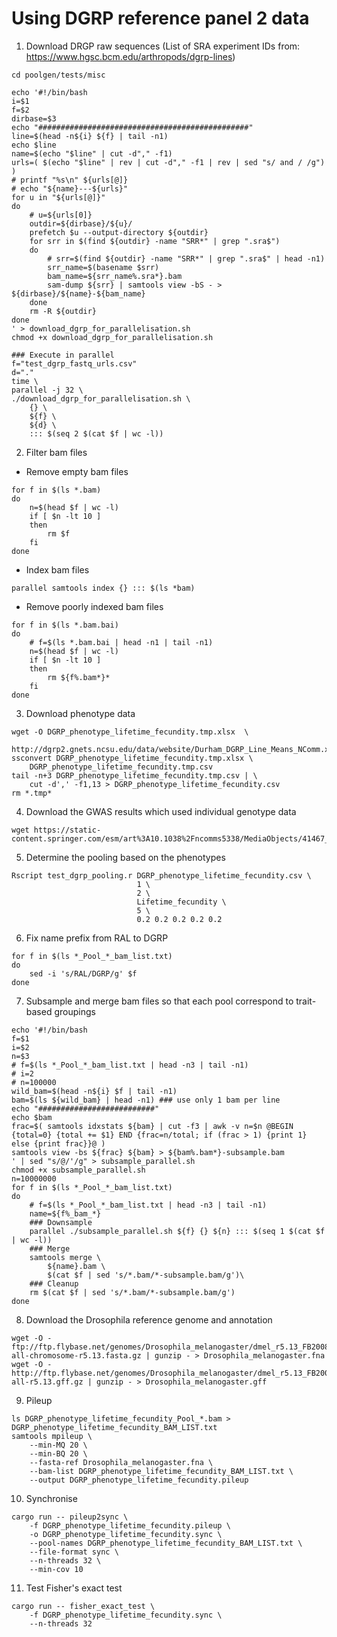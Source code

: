 # Using DGRP reference panel 2 data

1. Download DRGP raw sequences (List of SRA experiment IDs from: https://www.hgsc.bcm.edu/arthropods/dgrp-lines)
```shell
cd poolgen/tests/misc

echo '#!/bin/bash
i=$1
f=$2
dirbase=$3
echo "###############################################"
line=$(head -n${i} ${f} | tail -n1)
echo $line
name=$(echo "$line" | cut -d"," -f1)
urls=( $(echo "$line" | rev | cut -d"," -f1 | rev | sed "s/ and / /g") )
# printf "%s\n" ${urls[@]}
# echo "${name}---${urls}"
for u in "${urls[@]}"
do
    # u=${urls[0]}
    outdir=${dirbase}/${u}/
    prefetch $u --output-directory ${outdir}
    for srr in $(find ${outdir} -name "SRR*" | grep ".sra$")
    do
        # srr=$(find ${outdir} -name "SRR*" | grep ".sra$" | head -n1)
        srr_name=$(basename $srr)
        bam_name=${srr_name%.sra*}.bam
        sam-dump ${srr} | samtools view -bS - > ${dirbase}/${name}-${bam_name}
    done
    rm -R ${outdir}
done
' > download_dgrp_for_parallelisation.sh
chmod +x download_dgrp_for_parallelisation.sh

### Execute in parallel
f="test_dgrp_fastq_urls.csv"
d="."
time \
parallel -j 32 \
./download_dgrp_for_parallelisation.sh \
    {} \
    ${f} \
    ${d} \
    ::: $(seq 2 $(cat $f | wc -l))
```

2. Filter bam files

- Remove empty bam files
```shell
for f in $(ls *.bam)
do
    n=$(head $f | wc -l)
    if [ $n -lt 10 ]
    then
        rm $f
    fi
done
```

- Index bam files
```shell
parallel samtools index {} ::: $(ls *bam)
```

- Remove poorly indexed bam files
```shell
for f in $(ls *.bam.bai)
do
    # f=$(ls *.bam.bai | head -n1 | tail -n1)
    n=$(head $f | wc -l)
    if [ $n -lt 10 ]
    then
        rm ${f%.bam*}*
    fi
done
```

3. Download phenotype data
```shell
wget -O DGRP_phenotype_lifetime_fecundity.tmp.xlsx  \
    http://dgrp2.gnets.ncsu.edu/data/website/Durham_DGRP_Line_Means_NComm.xlsx
ssconvert DGRP_phenotype_lifetime_fecundity.tmp.xlsx \
    DGRP_phenotype_lifetime_fecundity.tmp.csv
tail -n+3 DGRP_phenotype_lifetime_fecundity.tmp.csv | \
    cut -d',' -f1,13 > DGRP_phenotype_lifetime_fecundity.csv
rm *.tmp*
```

4. Download the GWAS results which used individual genotype data
```shell
wget https://static-content.springer.com/esm/art%3A10.1038%2Fncomms5338/MediaObjects/41467_2014_BFncomms5338_MOESM1247_ESM.xlsx
```

5. Determine the pooling based on the phenotypes
```shell
Rscript test_dgrp_pooling.r DGRP_phenotype_lifetime_fecundity.csv \
                            1 \
                            2 \
                            Lifetime_fecundity \
                            5 \
                            0.2 0.2 0.2 0.2 0.2
```

6. Fix name prefix from RAL to DGRP
```shell
for f in $(ls *_Pool_*_bam_list.txt)
do
    sed -i 's/RAL/DGRP/g' $f
done
```

7. Subsample and merge bam files so that each pool correspond to trait-based groupings 
```shell
echo '#!/bin/bash
f=$1
i=$2
n=$3
# f=$(ls *_Pool_*_bam_list.txt | head -n3 | tail -n1)
# i=2
# n=100000
wild_bam=$(head -n${i} $f | tail -n1)
bam=$(ls ${wild_bam} | head -n1) ### use only 1 bam per line
echo "##########################"
echo $bam
frac=$( samtools idxstats ${bam} | cut -f3 | awk -v n=$n @BEGIN {total=0} {total += $1} END {frac=n/total; if (frac > 1) {print 1} else {print frac}}@ )
samtools view -bs ${frac} ${bam} > ${bam%.bam*}-subsample.bam
' | sed "s/@/'/g" > subsample_parallel.sh
chmod +x subsample_parallel.sh
n=10000000
for f in $(ls *_Pool_*_bam_list.txt)
do
    # f=$(ls *_Pool_*_bam_list.txt | head -n3 | tail -n1)
    name=${f%_bam_*}
    ### Downsample
    parallel ./subsample_parallel.sh ${f} {} ${n} ::: $(seq 1 $(cat $f | wc -l))
    ### Merge
    samtools merge \
        ${name}.bam \
        $(cat $f | sed 's/*.bam/*-subsample.bam/g')\
    ### Cleanup
    rm $(cat $f | sed 's/*.bam/*-subsample.bam/g')
done
```

8. Download the Drosophila reference genome and annotation
```shell
wget -O -  ftp://ftp.flybase.net/genomes/Drosophila_melanogaster/dmel_r5.13_FB2008_10/fasta/dmel-all-chromosome-r5.13.fasta.gz | gunzip - > Drosophila_melanogaster.fna
wget -O - http://ftp.flybase.net/genomes/Drosophila_melanogaster/dmel_r5.13_FB2008_10/gff/dmel-all-r5.13.gff.gz | gunzip - > Drosophila_melanogaster.gff
```

9. Pileup
```shell
ls DGRP_phenotype_lifetime_fecundity_Pool_*.bam > DGRP_phenotype_lifetime_fecundity_BAM_LIST.txt
samtools mpileup \
    --min-MQ 20 \
    --min-BQ 20 \
    --fasta-ref Drosophila_melanogaster.fna \
    --bam-list DGRP_phenotype_lifetime_fecundity_BAM_LIST.txt \
    --output DGRP_phenotype_lifetime_fecundity.pileup
```

10. Synchronise
```shell
cargo run -- pileup2sync \
    -f DGRP_phenotype_lifetime_fecundity.pileup \
    -o DGRP_phenotype_lifetime_fecundity.sync \
    --pool-names DGRP_phenotype_lifetime_fecundity_BAM_LIST.txt \
    --file-format sync \
    --n-threads 32 \
    --min-cov 10

```

11. Test Fisher's exact test
```shell
cargo run -- fisher_exact_test \
    -f DGRP_phenotype_lifetime_fecundity.sync \
    --n-threads 32
```